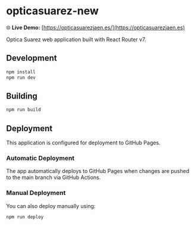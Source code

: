 # opticasuarez-new

🌐 **Live Demo:** [https://opticasuarezjaen.es/](https://opticasuarezjaen.es)

Optica Suarez web application built with React Router v7.

## Development

```bash
npm install
npm run dev
```

## Building

```bash
npm run build
```

## Deployment

This application is configured for deployment to GitHub Pages.

### Automatic Deployment

The app automatically deploys to GitHub Pages when changes are pushed to the main branch via GitHub Actions.

### Manual Deployment

You can also deploy manually using:

```bash
npm run deploy
```
